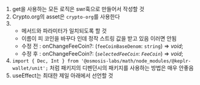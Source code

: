 1. get을 사용하는 모든 로직은 swr훅으로 만들어서 작성할 것
2. Crypto.org의 asset은 `crypto-org`를 사용한다
3. - 메서드와 파라미터가 일치되도록 할 것
    - 이름이 피 코인을 바꾸다 인데 정작 스트링 값을 받고 있음 이러면 안됨   
    - 수정 전 : onChangeFeeCoin?: (`feeCoinBaseDenom`: `string`) => *void*; 
    - 수정 후 : onChangeFeeCoin?: (*`selectedFeeCoin`*: *`FeeCoin`*) => *void*;
4. `import { Dec, Int } from '@osmosis-labs/math/node_modules/@keplr-wallet/unit';` 처럼 패키지의 디펜던시의 패키지를 사용하는 방법은 매우 안좋음
5. useEffect는 최대한 제일 아래에서 선언할 것